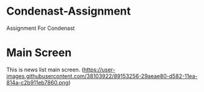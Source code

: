 # Condenast-Assignment
Assignment For Condenast

# Main Screen
This is news list main screen.
(https://user-images.githubusercontent.com/38103922/89153256-29aeae80-d582-11ea-814a-c2b911eb7860.png)
